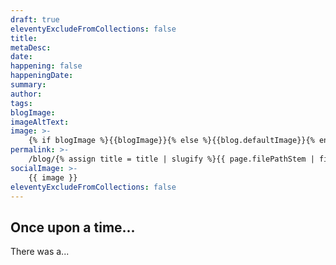 ```yaml
---
draft: true
eleventyExcludeFromCollections: false
title: 
metaDesc: 
date:
happening: false
happeningDate:
summary:
author:
tags: 
blogImage: 
imageAltText: 
image: >-
    {% if blogImage %}{{blogImage}}{% else %}{{blog.defaultImage}}{% endif %}
permalink: >-
    /blog/{% assign title = title | slugify %}{{ page.filePathStem | fileSubstringFilter | append: title | downcase }}/index.html
socialImage: >- 
    {{ image }}
eleventyExcludeFromCollections: false
---
```

## Once upon a time...
There was a...